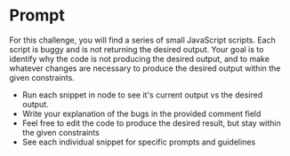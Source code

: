 # Prompt

For this challenge, you will find a series of small JavaScript scripts.  Each script is
buggy and is not returning the desired output.  Your goal is to identify why the code is not producing the desired output, and to make whatever changes are necessary to produce the desired output within the given constraints.

* Run each snippet in node to see it's current output vs the desired output.
* Write your explanation of the bugs in the provided comment field
* Feel free to edit the code to produce the desired result, but stay within the given constraints
* See each individual snippet for specific prompts and guidelines
